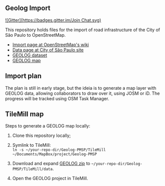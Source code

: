 ## Geolog Import
[![Gitter](https://badges.gitter.im/Join Chat.svg)](https://gitter.im/OSMBrasil/Geolog-PMSP?utm_source=badge&utm_medium=badge&utm_campaign=pr-badge&utm_content=badge)

This repository holds files for the import of road infrastructure of the City of São Paulo to OpenStreetMap.

* [Import page at OpenStreetMap's wiki](https://wiki.openstreetmap.org/wiki/Geolog_PMSP_Import)
* [Data page at City of São Paulo site](http://www.prefeitura.sp.gov.br/cidade/secretarias/desenvolvimento_urbano/dados_estatisticos/index.php?p=160798)
* [GEOLOG dataset](http://www.prefeitura.sp.gov.br/cidade/secretarias/upload/desenvolvimento_urbano/dados_estatisticos/arquivos/20131203_geolog.zip)
* [GEOLOG map](https://api.tiles.mapbox.com/v4/mapaslivres.hnhcwhfr/page.html?access_token=pk.eyJ1IjoibWFwYXNsaXZyZXMiLCJhIjoidmVxbkRhRSJ9.fe8NAiiw9ACGjVgGgowbgg)

## Import plan

The plan is still in early stage, but the ideia is to generate a map layer with GEOLOG data, allowing collaborators to draw over it, using JOSM or iD. The progress will be tracked using OSM Task Manager.

## TileMill map

Steps to generate a GEOLOG map locally:

1. Clone this repository locally;

2. Symlink to TileMill:<br/>
`ln -s ~/your-repo-dir/Geolog-PMSP/TileMill ~/Documents/MapBox/project/Geolog-PMSP`

3. Download and expand [GEOLOG zip](http://www.prefeitura.sp.gov.br/cidade/secretarias/upload/desenvolvimento_urbano/dados_estatisticos/arquivos/20131203_geolog.zip) to `~/your-repo-dir/Geolog-PMSP/TileMill/data`.

4. Open the GEOLOG project in TileMill.
